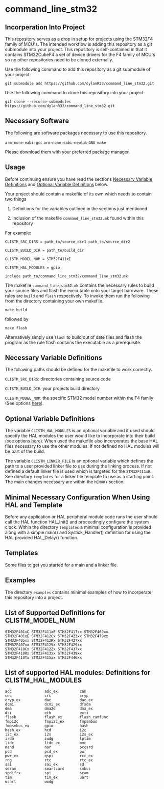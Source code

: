 # command_line_stm32

## Incorperation Into Project
This repository serves as a drop in setup for projects using the STM32F4 family of 
MCU's. The intended workflow is adding this repository as a git submodule into your 
project. This repository is self-contained in that it contains STM32CubeF4 a set 
of device drivers for the F4 family of MCU's so no other repositories need to be 
cloned externally.

Use the following command to add this repository as a git submodule of your project:
```
git submodule add https://github.com/dylanR33/command_line_stm32.git
```

Use the following command to clone this repository into your project:
```
git clone --recurse-submodules https://github.com/dylanR33/command_line_stm32.git
```

## Necessary Software
The following are software packages necessary to use this repository.

`arm-none-eabi-gcc`
`arm-none-eabi-newlib`
`GNU make`

Please download them with your preferred package manager.


## Usage
Before continuing ensure you have read the sections [Necessary Variable Definitions](#necessary-variable-definitions) 
and [Optional Variable Definitions](#optional-variable-definitions) below.

Your project should contain a makefile of its own which needs to contain two things

1. Definitions for the variables outlined in the sections just mentioned

2. Inclusion of the makefile `command_line_stm32.mk` found within this repository

For example:
```
CLISTM_SRC_DIRS = path_to/source_dir1 path_to/source_dir2

CLISTM_BUILD_DIR = path_to/build_dir

CLISTM_MODEL_NUM = STM32F411xE

CLISTM_HAL_MODULES = gpio

include path_to/command_line_stm32/command_line_stm32.mk
```

The makefile `command_line_stm32.mk` contains the necessary rules to build your 
source files and flash the executable onto your target hardware. These rules are 
`build` and `flash` respectively. To invoke them run the following from the 
directory containing your own makefile.
```
make build
```
followed by
```
make flash
```

Alternatively simply use `flash` to build out of date files and flash the program 
as the rule flash contains the executable as a prerequisite.


## Necessary Variable Definitions
The following paths should be defined for the makefile to work correctly.

`CLISTM_SRC_DIRS`: directories containing source code

`CLISTM_BUILD_DIR`: your projects build directory

`CLISTM_MODEL_NUM`: the specific STM32 model number within the F4 family (See options 
[here](#list-of-supported-definitions-for-clistm_model_num)).


## Optional Variable Definitions
The variable `CLISTM_HAL_MODULES` is an optional variable and if used should specify the 
HAL modules the user would like to incorporate into their build (see options 
[here](#list-of-supported-hal-modules:-definitions-for-clistm_hal_modules)). When used 
the makefile also incorporates the base HAL files necessary to use the other modules. 
If not defined no HAL modules will be part of the build.

The variable `CLISTM_LINKER_FILE` is an optional variable which defines the path to a user 
provided linker file to use during the linking process. If not defined a default linker file is 
used which is targeted for the `STM32F411xE`. See directory `templates` for a linker file 
template to use as a starting point. The main changes necessary are within the `MEMORY` section.


## Minimal Necessary Configuration When Using HAL and Template
Before any application or HAL peripheral module code runs the user should call the 
HAL function HAL_Init() and proceedingly configure the system clock. Within the 
directory `templates` a minimal configuration is provided along with a simple main() 
and Systick_Handler() definition for using the HAL provided HAL_Delay() function.


## Templates
Some files to get you started for a main and a linker file.


## Examples
The directory `examples` contains minimal examples of how to incorperate this repository 
into a project.


## List of Supported Definitions for CLISTM_MODEL_NUM
```
STM32F401xC STM32F411xE STM32F417xx STM32F469xx 
STM32F401xE STM32F412Cx STM32F423xx STM32F479xx
STM32F405xx STM32F412Rx STM32F427xx 
STM32F407xx STM32F412Vx STM32F429xx 
STM32F410Cx STM32F412Zx STM32F437xx
STM32F410Rx STM32F413xx STM32F439xx
STM32F410Tx STM32F415xx STM32F446xx
```


## List of supported HAL modules: Definitions for CLISTM_HAL_MODULES
```
adc               adc_ex          can
cec               crc             cryp
cryp_ex           dac             dac_ex
dcmi              dcmi_ex         dfsdm
dma               dma2d           dma_ex
dsi               eth             exti
flash             flash_ex        flash_ramfunc
fmpi2c            fmpi2c_ex       fmpsmbus
fmpsmbus_ex       gpio            hash
hash_ex           hcd             i2c
i2c_ex            i2s             i2s_ex
irda              iwdg            lptim
ltdc              ltdc_ex         mmc
nand              nor             pccard
pcd               pcd_ex          pwr
pwr_ex            qspi            rcc_ex
rng               rtc             rtc_ex
sai               sai_ex          sd
sdram             smartcard       smbus
spdifrx           spi             sram
tim               tim_ex          uart
usart             wwdg
```

